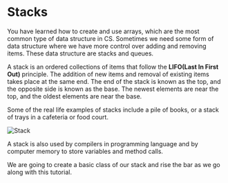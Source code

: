 # Stacks

You have learned how to create and use arrays, which are the most common type of data structure in CS. Sometimes we need some form of data structure where we have more control over adding and removing items. These data structure are stacks and queues.

A stack is an ordered collections of items that follow the **LIFO(Last In First Out)** principle. The addition of new items and removal of existing items takes place at the same end. The end of the stack is known as the top, and the opposite side is known as the base. The newest elements are near the top, and the oldest elements are near the base.

Some of the real life examples of stacks include a pile of books, or a stack of trays in a cafeteria or food court.

![Stack](https://res.cloudinary.com/dazskjikr/image/upload/v1558467704/stack_of_books.png)

A stack is also used by compilers in programming language and by computer memory to store variables and method calls.

We are going to create a basic class of our stack and rise the bar as we go along  with this tutorial.
